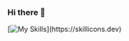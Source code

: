 ### Hi there 👋

[![My Skills]([https://skillicons.dev/icons?i=js,html,css,wasm](https://skillicons.dev/icons?i=html,css,sass,svg,figma,javascript,nodejs,github,svelte,react,vue,postgres&perline=6))](https://skillicons.dev)

<!--
**MrNamazu/MrNamazu** is a ✨ _special_ ✨ repository because its `README.md` (this file) appears on your GitHub profile.

Here are some ideas to get you started:

- 🔭 I’m currently working on ...
- 🌱 I’m currently learning ...
- 👯 I’m looking to collaborate on ...
- 🤔 I’m looking for help with ...
- 💬 Ask me about ...
- 📫 How to reach me: ...
- 😄 Pronouns: ...
- ⚡ Fun fact: ...
-->
